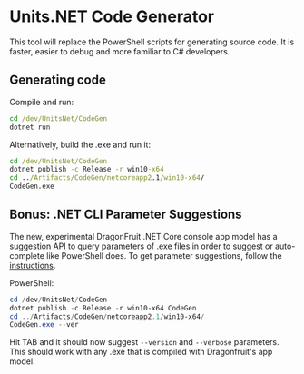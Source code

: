 # Units.NET Code Generator
This tool will replace the PowerShell scripts for generating source code.
It is faster, easier to debug and more familiar to C# developers.

## Generating code
Compile and run:
```cmd
cd /dev/UnitsNet/CodeGen
dotnet run
```

Alternatively, build the .exe and run it:
```cmd
cd /dev/UnitsNet/CodeGen
dotnet publish -c Release -r win10-x64
cd ../Artifacts/CodeGen/netcoreapp2.1/win10-x64/
CodeGen.exe
```

## Bonus: .NET CLI Parameter Suggestions
The new, experimental DragonFruit .NET Core console app model has a suggestion API to query parameters of .exe files in order to suggest or auto-complete like PowerShell does.
To get parameter suggestions, follow the [instructions](https://github.com/dotnet/command-line-api/wiki/Features-overview#suggestions).

PowerShell:
```powershell
cd /dev/UnitsNet/CodeGen
dotnet publish -c Release -r win10-x64 CodeGen
cd ../Artifacts/CodeGen/netcoreapp2.1/win10-x64/
CodeGen.exe --ver
```

Hit TAB and it should now suggest `--version` and `--verbose` parameters.
This should work with any .exe that is compiled with Dragonfruit's app model.
